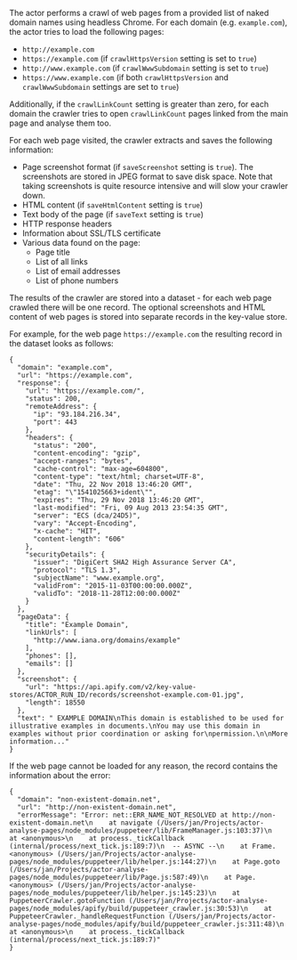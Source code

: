 
The actor performs a crawl of web pages from a provided list of naked domain names using headless Chrome.
For each domain (e.g. `example.com`), the actor tries to load the following pages:

- `http://example.com`
- `https://example.com` (if `crawlHttpsVersion` setting is set to `true`)
- `http://www.example.com` (if `crawlWwwSubdomain` setting is set to `true`)
- `https://www.example.com` (if both `crawlHttpsVersion` and `crawlWwwSubdomain` settings are set to `true`)

Additionally, if the `crawlLinkCount` setting is greater than zero, for each domain
the crawler tries to open `crawlLinkCount` pages linked from the main page and analyse them too.

For each web page visited, the crawler extracts and saves the following information:

- Page screenshot format (if `saveScreenshot` setting is `true`). The screenshots are stored in JPEG format to save disk space.
  Note that taking screenshots is quite resource intensive and will slow your crawler down.
- HTML content (if `saveHtmlContent` setting is `true`)
- Text body of the page (if `saveText` setting is `true`)
- HTTP response headers
- Information about SSL/TLS certificate
- Various data found on the page:
  - Page title
  - List of all links
  - List of email addresses
  - List of phone numbers

The results of the crawler are stored into a dataset - for each web page crawled
there will be one record. The optional screenshots and HTML content of web pages is stored
into separate records in the key-value store.

For example, for the web page `https://example.com` the resulting record in the dataset looks as follows:

```
{
  "domain": "example.com",
  "url": "https://example.com",
  "response": {
    "url": "https://example.com/",
    "status": 200,
    "remoteAddress": {
      "ip": "93.184.216.34",
      "port": 443
    },
    "headers": {
      "status": "200",
      "content-encoding": "gzip",
      "accept-ranges": "bytes",
      "cache-control": "max-age=604800",
      "content-type": "text/html; charset=UTF-8",
      "date": "Thu, 22 Nov 2018 13:46:20 GMT",
      "etag": "\"1541025663+ident\"",
      "expires": "Thu, 29 Nov 2018 13:46:20 GMT",
      "last-modified": "Fri, 09 Aug 2013 23:54:35 GMT",
      "server": "ECS (dca/24D5)",
      "vary": "Accept-Encoding",
      "x-cache": "HIT",
      "content-length": "606"
    },
    "securityDetails": {
      "issuer": "DigiCert SHA2 High Assurance Server CA",
      "protocol": "TLS 1.3",
      "subjectName": "www.example.org",
      "validFrom": "2015-11-03T00:00:00.000Z",
      "validTo": "2018-11-28T12:00:00.000Z"
    }
  },
  "pageData": {
    "title": "Example Domain",
    "linkUrls": [
      "http://www.iana.org/domains/example"
    ],
    "phones": [],
    "emails": []
  },
  "screenshot": {
    "url": "https://api.apify.com/v2/key-value-stores/ACTOR_RUN_ID/records/screenshot-example.com-01.jpg",
    "length": 18550
  },
  "text": " EXAMPLE DOMAIN\nThis domain is established to be used for illustrative examples in documents.\nYou may use this domain in examples without prior coordination or asking for\npermission.\n\nMore information..."
}
```

If the web page cannot be loaded for any reason, the record contains the information about the error:

```
{
  "domain": "non-existent-domain.net",
  "url": "http://non-existent-domain.net",
  "errorMessage": "Error: net::ERR_NAME_NOT_RESOLVED at http://non-existent-domain.net\n    at navigate (/Users/jan/Projects/actor-analyse-pages/node_modules/puppeteer/lib/FrameManager.js:103:37)\n    at <anonymous>\n    at process._tickCallback (internal/process/next_tick.js:189:7)\n  -- ASYNC --\n    at Frame.<anonymous> (/Users/jan/Projects/actor-analyse-pages/node_modules/puppeteer/lib/helper.js:144:27)\n    at Page.goto (/Users/jan/Projects/actor-analyse-pages/node_modules/puppeteer/lib/Page.js:587:49)\n    at Page.<anonymous> (/Users/jan/Projects/actor-analyse-pages/node_modules/puppeteer/lib/helper.js:145:23)\n    at PuppeteerCrawler.gotoFunction (/Users/jan/Projects/actor-analyse-pages/node_modules/apify/build/puppeteer_crawler.js:30:53)\n    at PuppeteerCrawler._handleRequestFunction (/Users/jan/Projects/actor-analyse-pages/node_modules/apify/build/puppeteer_crawler.js:311:48)\n    at <anonymous>\n    at process._tickCallback (internal/process/next_tick.js:189:7)"
}
```
